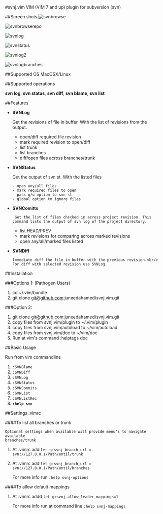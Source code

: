 #svnj.vim
VIM (VIM 7 and up) plugin for subversion (svn)

##Screen shots
![svnbrowse][5]

![svnbrowserepo][6]

![svnlog][1]

![svnstatus][2]

![svnlog2][3]

![svnlogbranches][4]

##Supported OS
MacOSX/Linux

##Supported operations

 **svn log**, **svn status**, **svn diff**, **svn blame**, **svn list**

##Features
* <b>SVNLog</b>

	Get the revisions of file in buffer. With the list of revisions from the output.
    
     - open/diff required file revision 
     - mark required revision to open/diff
     - list trunk
     - list branches
     - diff/open files across branches/trunk


*  <b>SVNStatus</b>

	Get the output of svn st. With the listed files
	
       - open any/all files
       - mark required files to open
       - pass q/u option to svn st
       - global option to ignore files

* <b>SVNComitts</b>

       Get the list of files checked in across project revision. This command lists the output of svn log of the project directory.  
     
     - list HEAD/PREV
     - mark revisions for comparing across marked revisions 
     - open any/all/marked files listed
     
     
* <b>SVNDiff</b>

      Immediate diff the file in buffer with the previous revision.<br/>
      For diff with selected revision use SVNLog


##Installation

###Options 1:  (Pathogen Users)

1. cd ~/.vim/bundle
2. git clone git@github.com:juneedahamed/svnj.vim.git

###Option 2:

1. git clone git@github.com:juneedahamed/svnj.vim.git
2. copy files from svnj.vim/plugin to ~/.vim/plugin
3. copy files from svnj.vim/autoload to ~/vim/autoload
4. copy files from svnj.vim/doc to ~/vim/doc
5. Run at vim's command    :helptags doc

##Basic Usage

Run from vim commandline

1. `:SVNBlame`
2. `:SVNDiff`
3. `:SVNLog`
4. `:SVNStatus`
5. `:SVNCommits`
6. `:SVNList`
7. `:SVNListRec`
7. **`:help svn`**

##Settings .vimrc 

####To list all branches or trunk

    Optional settings when available will provide menu's to navigate available
    branches/trunk

1. At .vimrc add  `let g:svnj_branch_url = svn://127.0.0.1/Path/until/trunk`
2. At .vimrc add  `let g:svnj_branch_url = svn://127.0.0.1/Path/until/branches`

   For more info run `:help svnj-options`

####To allow default mappings
1. At .vimrc addd  `let g:svnj_allow_leader_mappings=1`

    For more info run at command line `:help svnj-mappings`
    
[5]: http://i.imgur.com/Vl9pmoI.png
[6]: http://i.imgur.com/GplIbo2.png
[1]: http://i.imgur.com/oY6E2kP.png
[2]: http://i.imgur.com/I69Mny2.png
[3]: http://i.imgur.com/QskUigu.png
[4]: http://i.imgur.com/GTBhjVT.png

